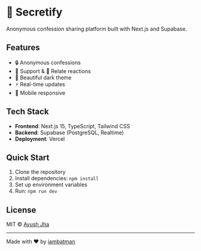 # 🌸 Secretify

Anonymous confession sharing platform built with Next.js and Supabase.

## Features

- 🔒 Anonymous confessions
- 💚 Support & 💬 Relate reactions
- 🌸 Beautiful dark theme
- ⚡ Real-time updates
- 📱 Mobile responsive

## Tech Stack

- **Frontend**: Next.js 15, TypeScript, Tailwind CSS
- **Backend**: Supabase (PostgreSQL, Realtime)
- **Deployment**: Vercel

## Quick Start

1. Clone the repository
2. Install dependencies: `npm install`
3. Set up environment variables
4. Run: `npm run dev`

## License

MIT © [Ayush Jha](https://github.com/codewithayuu)

---

Made with ❤️ by [iambatman](https://github.com/codewithayuu)
